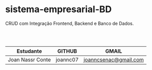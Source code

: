 # sistema-empresarial-BD
CRUD com Integração Frontend, Backend e Banco de Dados.

<br><br>

| Estudante                   | GITHUB                 | GMAIL                             |
| ----------------------------|------------------------|-----------------------------------|
| Joan Nassr Conte            | joannc07               | joanncsenac@gmail.com             |



